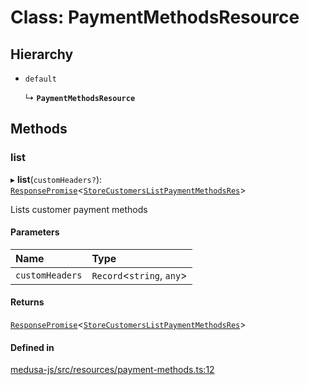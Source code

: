 # Class: PaymentMethodsResource

## Hierarchy

- `default`

  ↳ **`PaymentMethodsResource`**

## Methods

### list

▸ **list**(`customHeaders?`): [`ResponsePromise`](../modules/internal.md#responsepromise)<[`StoreCustomersListPaymentMethodsRes`](../modules/internal-36.md#storecustomerslistpaymentmethodsres)\>

Lists customer payment methods

#### Parameters

| Name | Type |
| :------ | :------ |
| `customHeaders` | `Record`<`string`, `any`\> |

#### Returns

[`ResponsePromise`](../modules/internal.md#responsepromise)<[`StoreCustomersListPaymentMethodsRes`](../modules/internal-36.md#storecustomerslistpaymentmethodsres)\>

#### Defined in

[medusa-js/src/resources/payment-methods.ts:12](https://github.com/medusajs/medusa/blob/f7a63f178/packages/medusa-js/src/resources/payment-methods.ts#L12)
